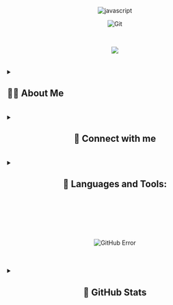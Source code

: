<p align="center">
  <img src="https://media.giphy.com/media/L1R1tvI9svkIWwpVYr/giphy.gif" alt="javascript" width="100%" height="350px" />
</p>

<p align="center">
  <img src="https://media.giphy.com/media/W5eoZHPpUx9sapR0eu/giphy.gif" width="100%" height="10px" alt="Git" />
</p>

<br />

<p align="center">
  <a href="https://github.com/DenverCoder1/readme-typing-svg">
    <img src="https://readme-typing-svg.demolab.com/?lines=Hello%20Folks!%20I%20am%20Aman%20Kumar;%20I%20am%20a%20NodeJs%20Backend%20Developer%20;I%20am%20a%20FullStack%20Web%20Developer;%20Interested%20in%20Coding%20%F0%9F%8F%83%E2%80%8D%E2%99%82%EF%B8%8F;%20Curious%20to%20learn%20new%20things!&font=Fira%20Code&center=true&width=440&height=45&color=blue&vCenter=true&size=24&pause=1000" />
  </a>
</p>

<br />

<details>
<summary><h2>🙋‍♂️ About Me</h2></summary>

- 🔭 I'm a dedicated Full Stack Web Developer, currently pursuing my studies at Masai.

- 🌱 I'm constantly learning and expanding my knowledge in web development.

- 📄 Take a look at my [Resume](https://drive.google.com/file/d/1lyYfuQk3gqFDxPVYotKnOvk06lADgI8h/view?usp=share_link) to learn more about my skills and experiences.

- 💻 Explore my [Portfolio](https://amanmandal-m.github.io/) to see some of my past projects.

- 💬 I have expertise in HTML, CSS, JavaScript, Node.js, Express.js, MongoDB, and MySQL. Feel free to ask me.

- 📫 You can reach me at amanmandal644@gmail.com. I'm always open to new opportunities and collaborations.
</details>

<br />

<details>
<summary><h2 align="center">📱 Connect with me</h2></summary>

<br />

<div align="center">

  <a href="https://Amanmandal-M.github.io" target="_blank">
    <img src="https://img.shields.io/badge/Portfolio-18A303?style=for-the-badge&logo=ionic&logoColor=white" align="center" alt="Portfolio" /> 
  </a>
  &nbsp;      
  <a href="https://www.linkedin.com/in/aman-kumar-657080101/" target="_blank">
    <img src="https://img.shields.io/badge/LinkedIn-0077B5?style=for-the-badge&logo=linkedin&logoColor=white" align="center" alt="LinkedIn" />
  </a>
  &nbsp;
  <a href="https://github.com/Amanmandal-M" target="_blank">
    <img src="https://img.shields.io/badge/GitHub-181717?style=for-the-badge&logo=github&logoColor=white" align="center" alt="Portfolio" /> 
  </a>
  &nbsp;
  <a href="https://twitter.com/amankum1998" target="_blank">
    <img src="https://img.shields.io/badge/Twitter-1DA1F2?style=for-the-badge&logo=twitter&logoColor=white" align="center" alt="Portfolio" />
  </a>          
  &nbsp;
  <a href="https://www.instagram.com/a_m_a_n_m_a_n_d_a_l/" target="_blank">
    <img src="https://img.shields.io/badge/Instagram-E4405F?style=for-the-badge&logo=instagram&logoColor=white" align="center" alt="Portfolio" /> 
  </a> 
</div>
</details>  

<br />

<details>
<summary><h2 align="center">🚀 Languages and Tools:</h2></summary>

<br />

<div align="center">
  <div align="center">
    <h3 align="center">Frontend</h3>
    <img src="https://img.shields.io/badge/html5-%23E34F26.svg?style=for-the-badge&logo=html5&logoColor=white" align="center" alt="html5" /> &nbsp;
    <img src="https://img.shields.io/badge/css3-%231572B6.svg?style=for-the-badge&logo=css3&logoColor=white" align="center" alt="css3" /> &nbsp;
    <img src="https://img.shields.io/badge/javascript-%23323330.svg?style=for-the-badge&logo=javascript&logoColor=%23F7DF1E" align="center" alt="javascript" /> &nbsp;
    <img src="https://img.shields.io/badge/Python-3776AB?style=for-the-badge&logo=python&logoColor=white" align="center" alt="python" /> &nbsp;
    <img src="https://img.shields.io/badge/DOM-007FFF?style=for-the-badge&logo=DOM&logoColor=white" align="center" alt="material-ui" /> &nbsp;
    <img src="https://img.shields.io/badge/rest api-%23000000.svg?style=for-the-badge&logo=flask&logoColor=white" align="center" alt="restapi" /> &nbsp;
  </div>

  <br />

  <div align="center">
    <h3 align="center">Backend</h3> 
    <img src="https://img.shields.io/badge/Node.js-339933?style=for-the-badge&logo=nodedotjs&logoColor=white" align="center" alt="nodejs" /> &nbsp;
    <img src="https://img.shields.io/badge/Express.js-000000?style=for-the-badge&logo=express&logoColor=white" align="center" alt="expressjs" /> &nbsp;
    <img src="https://img.shields.io/badge/MongoDB-4EA94B?style=for-the-badge&logo=mongodb&logoColor=white" align="center" alt="mongodb" /> &nbsp;
    <img src="https://img.shields.io/badge/MySQL-007ACC?style=for-the-badge&logo=mysql&logoColor=white" align="center" alt="sql" /> &nbsp;
    <img src="https://img.shields.io/badge/AWS-FF3E00?style=for-the-badge&logo=amazon%20aws&logoColor=white" align="center" alt="error" /> &nbsp;
  </div>
</div>

<br />

<div align="center">
  <h3 align="center">Tools</h3>
  <img src="https://img.shields.io/badge/Railway-FF3E00?style=for-the-badge&logo=railway&logoColor=white" align="center" alt="Railway" /> &nbsp;
  <img src="https://img.shields.io/badge/heroku-%23430098.svg?style=for-the-badge&logo=heroku&logoColor=white" align="center" alt="git" /> &nbsp;
  <img src="https://img.shields.io/badge/netlify-%23000000.svg?style=for-the-badge&logo=netlify&logoColor=#00C7B7" align="center" alt="git" /> &nbsp;
  <img src="https://img.shields.io/badge/vercel-%23000000.svg?style=for-the-badge&logo=vercel&logoColor=whit" align="center" alt="git" /> &nbsp;
  <img src="https://img.shields.io/badge/GitHub-100000?style=for-the-badge&logo=github&logoColor=white" align="center" alt="github" /> &nbsp;
  <img src="https://img.shields.io/badge/Postman-FF6C37?style=for-the-badge&logo=postman&logoColor=white" align="center" alt="postman" /> &nbsp;
  <img src="https://img.shields.io/badge/NPM-%23000000.svg?style=for-the-badge&logo=npm&logoColor=white" align="center" alt="npm" /> &nbsp;
  <br />
  <br />
  <img src="https://img.shields.io/badge/Visual%20Studio-5C2D91.svg?style=for-the-badge&logo=visual-studio&logoColor=white" align="center" alt="vscode" /> &nbsp;
  <img src="https://img.shields.io/badge/Slack-4A154B?style=for-the-badge&logo=slack&logoColor=white" align="center" alt="slack" /> &nbsp;
</div>
</details>

<br />
<br />
<br />
<br />
<br />

<p align="center">
  <img src="https://github-readme-streak-stats.herokuapp.com?user=Amanmandal-M&theme=github-dark&hide_border=true&date_format=j%20M%5B%20Y%5D" width=60% alt="GitHub Error" />
</p>

<br />
<br />

<details>
  <summary><h2 align="center">🚀 GitHub Stats</h2></summary>
  
  <p align="center">
  <a href="https://github.com/Amanmandal-M">
    <img align="left" src="https://github-readme-stats.vercel.app/api/top-langs/?username=Amanmandal-M&show_icons=true&locale=en&layout=donut&theme=github_dark&hide_border=true" alt="ovi" width="40%" />
    <img align="right" src="https://github-readme-stats.vercel.app/api?username=Amanmandal-M&show_icons=true&locale=en&theme=github_dark&hide_border=true" alt="ovi" width="50%" />
  </a>
</p>

<br />
<br />                                                                                                                                             

<img align="left" src="https://media.giphy.com/media/W5eoZHPpUx9sapR0eu/giphy.gif" width="100%" height="10px" alt="Git" />                                                                  

<br />
<br />
<br />
<br />
<br />
<br />
<br />
<br />
<br />
<br />

<p align="center">
  <img align="center" src="https://github-profile-summary-cards.vercel.app/api/cards/profile-details?username=Amanmandal-M&theme=github_dark" width="90%"/>
</p>  

<br />
<br />

<img align="left" src="https://media.giphy.com/media/W5eoZHPpUx9sapR0eu/giphy.gif" width="100%" height="10px" alt="Git" />

<br />
<br />

<p align="center">
  <img src="https://github.com/omololevy/omololevy/blob/output/github-contribution-grid-snake.svg" width="90%" alt="error" />
</p>

<br />
<br />

<p align="center">
  <img src="https://raw.githubusercontent.com/Trilokia/Trilokia/379277808c61ef204768a61bbc5d25bc7798ccf1/bottom_header.svg" width="90%" alt="">
</p>
</details>
